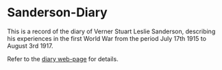 # Sanderson-Diary

This is a record of the diary of Verner Stuart Leslie Sanderson, describing his experiences in the first World War from the period July 17th 1915 to August 3rd 1917.

Refer to the <a href="https://jarvis-genealogy.github.io/Sanderson-Diary/" target="blank">diary web-page</a> for details.
<br><br>


